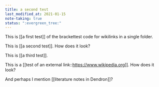 ```yaml
---
title: a second test
last_modified_at: 2021-01-15
note-taking: true
status: ":evergreen_tree:"
---
```

This is [[a first test]] of the brackettest code for wikilinks in a single folder.  

This is [[a second test]]. How does it look?  

This is [[a third test]].

This is a [[test of an external link::https://www.wikipedia.org]]. How does it look?  

And perhaps I mention [[literature notes in Dendron]]?